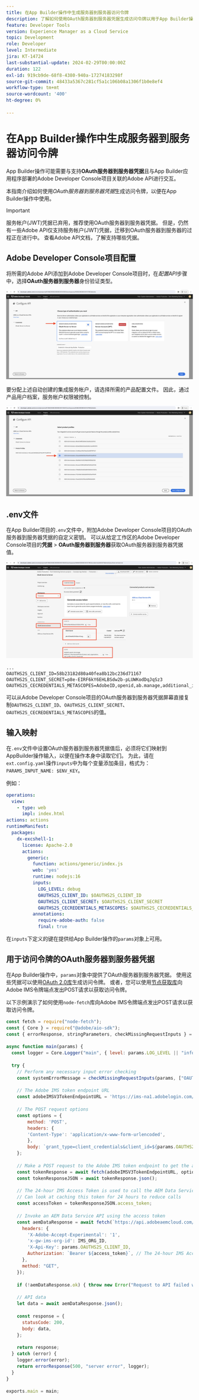```yaml
---
title: 在App Builder操作中生成服务器到服务器访问令牌
description: 了解如何使用OAuth服务器到服务器凭据生成访问令牌以用于App Builder操作。
feature: Developer Tools
version: Experience Manager as a Cloud Service
topic: Development
role: Developer
level: Intermediate
jira: KT-14724
last-substantial-update: 2024-02-29T00:00:00Z
duration: 122
exl-id: 919cb9de-68f8-4380-940a-17274183298f
source-git-commit: 48433a5367c281cf5a1c106b08a1306f1b0e8ef4
workflow-type: tm+mt
source-wordcount: '400'
ht-degree: 0%

---
```


# 在App Builder操作中生成服务器到服务器访问令牌

App Builder操作可能需要与支持&#x200B;**OAuth服务器到服务器凭据**&#x200B;且与App Builder应用程序部署的Adobe Developer Console项目关联的Adobe API进行交互。

本指南介绍如何使用&#x200B;_OAuth服务器到服务器凭据_&#x200B;生成访问令牌，以便在App Builder操作中使用。

>[!IMPORTANT]
>
> 服务帐户(JWT)凭据已弃用，推荐使用OAuth服务器到服务器凭据。 但是，仍然有一些Adobe API仅支持服务帐户(JWT)凭据，迁移到OAuth服务器到服务器的过程正在进行中。 查看Adobe API文档，了解支持哪些凭据。

## Adobe Developer Console项目配置

将所需的Adobe API添加到Adobe Developer Console项目时，在&#x200B;_配置API_&#x200B;步骤中，选择&#x200B;**OAuth服务器到服务器**&#x200B;身份验证类型。

![Adobe Developer Console - OAuth服务器到服务器](./assets/s2s-auth/oauth-server-to-server.png)

要分配上述自动创建的集成服务帐户，请选择所需的产品配置文件。 因此，通过产品用户档案，服务帐户权限被控制。

![Adobe Developer Console — 产品配置文件](./assets/s2s-auth/select-product-profile.png)

## .env文件

在App Builder项目的`.env`文件中，附加Adobe Developer Console项目的OAuth服务器到服务器凭据的自定义密钥。 可以从给定工作区的Adobe Developer Console项目的&#x200B;__凭据__ > __OAuth服务器到服务器__&#x200B;获取OAuth服务器到服务器凭据值。

![Adobe Developer Console OAuth服务器到服务器凭据](./assets/s2s-auth/oauth-server-to-server-credentials.png)

```
...
OAUTHS2S_CLIENT_ID=58b23182d80a40fea8b12bc236d71167
OAUTHS2S_CLIENT_SECRET=p8e-EIRF6kY6EHLBSdw2b-pLUWKodDqJqSz3
OAUTHS2S_CECREDENTIALS_METASCOPES=AdobeID,openid,ab.manage,additional_info.projectedProductContext,read_organizations,read_profile,account_cluster.read
```

可以从Adobe Developer Console项目的OAuth服务器到服务器凭据屏幕直接复制`OAUTHS2S_CLIENT_ID`、`OAUTHS2S_CLIENT_SECRET`、`OAUTHS2S_CECREDENTIALS_METASCOPES`的值。

## 输入映射

在`.env`文件中设置OAuth服务器到服务器凭据值后，必须将它们映射到AppBuilder操作输入，以便在操作本身中读取它们。 为此，请在`ext.config.yaml`操作`inputs`中为每个变量添加条目，格式为： `PARAMS_INPUT_NAME: $ENV_KEY`。

例如：

```yaml
operations:
  view:
    - type: web
      impl: index.html
actions: actions
runtimeManifest:
  packages:
    dx-excshell-1:
      license: Apache-2.0
      actions:
        generic:
          function: actions/generic/index.js
          web: 'yes'
          runtime: nodejs:16
          inputs:
            LOG_LEVEL: debug
            OAUTHS2S_CLIENT_ID: $OAUTHS2S_CLIENT_ID
            OAUTHS2S_CLIENT_SECRET: $OAUTHS2S_CLIENT_SECRET
            OAUTHS2S_CECREDENTIALS_METASCOPES: $OAUTHS2S_CECREDENTIALS_METASCOPES
          annotations:
            require-adobe-auth: false
            final: true
```

在`inputs`下定义的键在提供给App Builder操作的`params`对象上可用。

## 用于访问令牌的OAuth服务器到服务器凭据

在App Builder操作中，`params`对象中提供了OAuth服务器到服务器凭据。 使用这些凭据可以使用[OAuth 2.0库](https://oauth.net/code/)生成访问令牌。 或者，您可以使用[节点获取库](https://www.npmjs.com/package/node-fetch)向Adobe IMS令牌端点发出POST请求以获取访问令牌。

以下示例演示了如何使用`node-fetch`库向Adobe IMS令牌端点发出POST请求以获取访问令牌。

```javascript
const fetch = require("node-fetch");
const { Core } = require("@adobe/aio-sdk");
const { errorResponse, stringParameters, checkMissingRequestInputs } = require("../utils");

async function main(params) {
  const logger = Core.Logger("main", { level: params.LOG_LEVEL || "info" });

  try {
    // Perform any necessary input error checking
    const systemErrorMessage = checkMissingRequestInputs(params, ["OAUTHS2S_CLIENT_ID", "OAUTHS2S_CLIENT_SECRET", "OAUTHS2S_CECREDENTIALS_METASCOPES"], []);

    // The Adobe IMS token endpoint URL
    const adobeIMSV3TokenEndpointURL = 'https://ims-na1.adobelogin.com/ims/token/v3';

    // The POST request options
    const options = {
        method: 'POST',
        headers: {
        'Content-Type': 'application/x-www-form-urlencoded',
        },
        body: `grant_type=client_credentials&client_id=${params.OAUTHS2S_CLIENT_ID}&client_secret=${params.OAUTHS2S_CLIENT_SECRET}&scope=${params.OAUTHS2S_CECREDENTIALS_METASCOPES}`,
    };

    // Make a POST request to the Adobe IMS token endpoint to get the access token
    const tokenResponse = await fetch(adobeIMSV3TokenEndpointURL, options);
    const tokenResponseJSON = await tokenResponse.json();

    // The 24-hour IMS Access Token is used to call the AEM Data Service API
    // Can look at caching this token for 24 hours to reduce calls
    const accessToken = tokenResponseJSON.access_token;

    // Invoke an AEM Data Service API using the access token
    const aemDataResponse = await fetch(`https://api.adobeaemcloud.com/adobe/stats/statistics/contentRequestsQuota?imsOrgId=${IMS_ORG_ID}&current=true`, {
      headers: {
        'X-Adobe-Accept-Experimental': '1',
        'x-gw-ims-org-id': IMS_ORG_ID,
        'X-Api-Key': params.OAUTHS2S_CLIENT_ID,
        Authorization: `Bearer ${access_token}`, // The 24-hour IMS Access Token
      },
      method: "GET",
    });

    if (!aemDataResponse.ok) { throw new Error("Request to API failed with status code " + aemDataResponse.status);}

    // API data
    let data = await aemDataResponse.json();

    const response = {
      statusCode: 200,
      body: data,
    };

    return response;
  } catch (error) {
    logger.error(error);
    return errorResponse(500, "server error", logger);
  }
}

exports.main = main;
```
